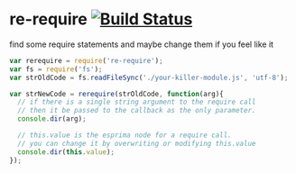 re-require [![Build Status](https://travis-ci.org/chevett/re-require.png)](https://travis-ci.org/chevett/re-require)
=========

find some require statements and maybe change them if you feel like it


```js
var rerequire = require('re-require');
var fs = require('fs');
var strOldCode = fs.readFileSync('./your-killer-module.js', 'utf-8');

var strNewCode = rerequire(strOldCode, function(arg){
  // if there is a single string argument to the require call 
  // then it be passed to the callback as the only parameter.
  console.dir(arg);

  // this.value is the esprima node for a require call.
  // you can change it by overwriting or modifying this.value
  console.dir(this.value);
});
```

